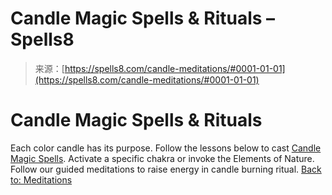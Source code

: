 <!--yml
category: 未分类
date: 2024-06-12 19:56:27
-->

# Candle Magic Spells & Rituals – Spells8

> 来源：[https://spells8.com/candle-meditations/#0001-01-01](https://spells8.com/candle-meditations/#0001-01-01)

# Candle Magic Spells & Rituals

Each color candle has its purpose. Follow the lessons below to cast [Candle Magic Spells](https://spells8.com/lessons/candle-spells/). Activate a specific chakra or invoke the Elements of Nature. Follow our guided meditations to raise energy in candle burning ritual. [Back to: Meditations](https://spells8.com/magic/guided-meditations/)